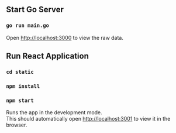 ## Start Go Server 
### `go run main.go`
Open [http://localhost:3000](http://localhost:3000) to view the raw data.

## Run React Application
### `cd static`
### `npm install`
### `npm start`

Runs the app in the development mode.<br>
This should automatically open [http://localhost:3001](http://localhost:3001) to view it in the browser.
